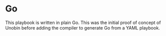 # Go

This playbook is written in plain Go. This was the initial proof of concept of Unobin before adding the compiler to generate Go from a YAML playbook.
